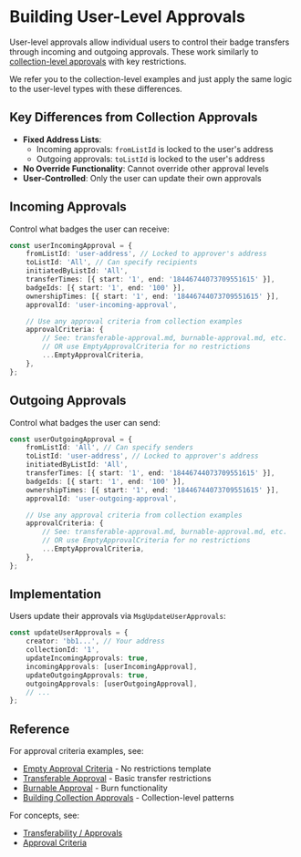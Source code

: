 # Building User-Level Approvals

User-level approvals allow individual users to control their badge transfers through incoming and outgoing approvals. These work similarly to [collection-level approvals](./building-collection-approvals.md) with key restrictions.

We refer you to the collection-level examples and just apply the same logic to the user-level types with these differences.

## Key Differences from Collection Approvals

-   **Fixed Address Lists**:
    -   Incoming approvals: `fromListId` is locked to the user's address
    -   Outgoing approvals: `toListId` is locked to the user's address
-   **No Override Functionality**: Cannot override other approval levels
-   **User-Controlled**: Only the user can update their own approvals

## Incoming Approvals

Control what badges the user can receive:

```typescript
const userIncomingApproval = {
    fromListId: 'user-address', // Locked to approver's address
    toListId: 'All', // Can specify recipients
    initiatedByListId: 'All',
    transferTimes: [{ start: '1', end: '18446744073709551615' }],
    badgeIds: [{ start: '1', end: '100' }],
    ownershipTimes: [{ start: '1', end: '18446744073709551615' }],
    approvalId: 'user-incoming-approval',

    // Use any approval criteria from collection examples
    approvalCriteria: {
        // See: transferable-approval.md, burnable-approval.md, etc.
        // OR use EmptyApprovalCriteria for no restrictions
        ...EmptyApprovalCriteria,
    },
};
```

## Outgoing Approvals

Control what badges the user can send:

```typescript
const userOutgoingApproval = {
    fromListId: 'All', // Can specify senders
    toListId: 'user-address', // Locked to approver's address
    initiatedByListId: 'All',
    transferTimes: [{ start: '1', end: '18446744073709551615' }],
    badgeIds: [{ start: '1', end: '100' }],
    ownershipTimes: [{ start: '1', end: '18446744073709551615' }],
    approvalId: 'user-outgoing-approval',

    // Use any approval criteria from collection examples
    approvalCriteria: {
        // See: transferable-approval.md, burnable-approval.md, etc.
        // OR use EmptyApprovalCriteria for no restrictions
        ...EmptyApprovalCriteria,
    },
};
```

## Implementation

Users update their approvals via `MsgUpdateUserApprovals`:

```typescript
const updateUserApprovals = {
    creator: 'bb1...', // Your address
    collectionId: '1',
    updateIncomingApprovals: true,
    incomingApprovals: [userIncomingApproval],
    updateOutgoingApprovals: true,
    outgoingApprovals: [userOutgoingApproval],
    // ...
};
```

## Reference

For approval criteria examples, see:

-   [Empty Approval Criteria](./empty-approval-criteria.md) - No restrictions template
-   [Transferable Approval](./approvals/transferable-approval.md) - Basic transfer restrictions
-   [Burnable Approval](./approvals/burnable-approval.md) - Burn functionality
-   [Building Collection Approvals](./building-collection-approvals.md) - Collection-level patterns

For concepts, see:

-   [Transferability / Approvals](../concepts/transferability-approvals.md)
-   [Approval Criteria](../concepts/approval-criteria/README.md)
